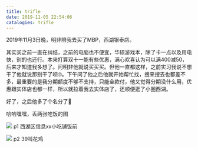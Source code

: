 ```yaml
---
title: trifle
date: 2019-11-05 22:54:06
catalogies: trifle
---
```


2019年11月3日晚，明非陪我去买了MBP，西湖银泰店。

其实买之前一直在纠结，之前的电脑也不便宜，华硕游戏本，除了卡一点以及用电快，别的也还行。本来打算双十一能有些优惠，满心欢喜认为可以满400减50，后来才知道我多想了。问明非他就说买买买。但他一直都这样，之前实习我说不想干了他就说那别干了呗🙄️。下午问了他之后他就开始帮忙找，搜来搜去也都差不多，最重要的是我分期额度不够不支持，只能全款付，他又觉得分期没什么用，优惠跟实体店也都一样，所以就拉着我去实体店了，还顺便逛了小圈西湖。

好了，之后他多了个名分了👀

哈哈嘿嘿，丢两张吃饭的图

![](https://pic4.zhimg.com/80/v2-0ebcbc9b227f95ca79bf2487dd9c5637_hd.jpg)
p1 西湖区信息xx小吃铺饭前

![](https://pic3.zhimg.com/80/v2-90f27fbc9b32d9aa808fd9e40c5a9382_hd.jpg)
p2 39叫花鸡
